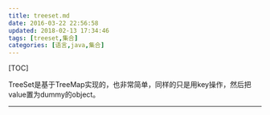 ```yaml
---
title: treeset.md
date: 2016-03-22 22:56:58
updated: 2018-02-13 17:34:46
tags: [treeset,集合]
categories: [语言,java,集合]
---
```


[TOC]

<!--more-->

TreeSet是基于TreeMap实现的，也非常简单，同样的只是用key操作，然后把value置为dummy的object。

----

